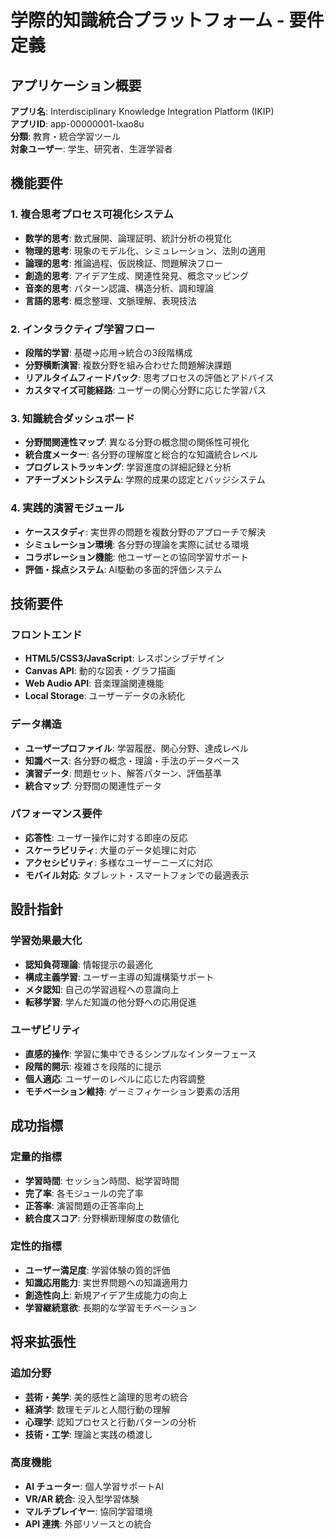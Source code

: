 # 学際的知識統合プラットフォーム - 要件定義

## アプリケーション概要

**アプリ名**: Interdisciplinary Knowledge Integration Platform (IKIP)  
**アプリID**: app-00000001-lxao8u  
**分類**: 教育・統合学習ツール  
**対象ユーザー**: 学生、研究者、生涯学習者

## 機能要件

### 1. 複合思考プロセス可視化システム
- **数学的思考**: 数式展開、論理証明、統計分析の視覚化
- **物理的思考**: 現象のモデル化、シミュレーション、法則の適用
- **論理的思考**: 推論過程、仮説検証、問題解決フロー
- **創造的思考**: アイデア生成、関連性発見、概念マッピング
- **音楽的思考**: パターン認識、構造分析、調和理論
- **言語的思考**: 概念整理、文脈理解、表現技法

### 2. インタラクティブ学習フロー
- **段階的学習**: 基礎→応用→統合の3段階構成
- **分野横断演習**: 複数分野を組み合わせた問題解決課題
- **リアルタイムフィードバック**: 思考プロセスの評価とアドバイス
- **カスタマイズ可能経路**: ユーザーの関心分野に応じた学習パス

### 3. 知識統合ダッシュボード
- **分野間関連性マップ**: 異なる分野の概念間の関係性可視化
- **統合度メーター**: 各分野の理解度と総合的な知識統合レベル
- **プログレストラッキング**: 学習進度の詳細記録と分析
- **アチーブメントシステム**: 学際的成果の認定とバッジシステム

### 4. 実践的演習モジュール
- **ケーススタディ**: 実世界の問題を複数分野のアプローチで解決
- **シミュレーション環境**: 各分野の理論を実際に試せる環境
- **コラボレーション機能**: 他ユーザーとの協同学習サポート
- **評価・採点システム**: AI駆動の多面的評価システム

## 技術要件

### フロントエンド
- **HTML5/CSS3/JavaScript**: レスポンシブデザイン
- **Canvas API**: 動的な図表・グラフ描画
- **Web Audio API**: 音楽理論関連機能
- **Local Storage**: ユーザーデータの永続化

### データ構造
- **ユーザープロファイル**: 学習履歴、関心分野、達成レベル
- **知識ベース**: 各分野の概念・理論・手法のデータベース
- **演習データ**: 問題セット、解答パターン、評価基準
- **統合マップ**: 分野間の関連性データ

### パフォーマンス要件
- **応答性**: ユーザー操作に対する即座の反応
- **スケーラビリティ**: 大量のデータ処理に対応
- **アクセシビリティ**: 多様なユーザーニーズに対応
- **モバイル対応**: タブレット・スマートフォンでの最適表示

## 設計指針

### 学習効果最大化
- **認知負荷理論**: 情報提示の最適化
- **構成主義学習**: ユーザー主導の知識構築サポート
- **メタ認知**: 自己の学習過程への意識向上
- **転移学習**: 学んだ知識の他分野への応用促進

### ユーザビリティ
- **直感的操作**: 学習に集中できるシンプルなインターフェース
- **段階的開示**: 複雑さを段階的に提示
- **個人適応**: ユーザーのレベルに応じた内容調整
- **モチベーション維持**: ゲーミフィケーション要素の活用

## 成功指標

### 定量的指標
- **学習時間**: セッション時間、総学習時間
- **完了率**: 各モジュールの完了率
- **正答率**: 演習問題の正答率向上
- **統合度スコア**: 分野横断理解度の数値化

### 定性的指標
- **ユーザー満足度**: 学習体験の質的評価
- **知識応用能力**: 実世界問題への知識適用力
- **創造性向上**: 新規アイデア生成能力の向上
- **学習継続意欲**: 長期的な学習モチベーション

## 将来拡張性

### 追加分野
- **芸術・美学**: 美的感性と論理的思考の統合
- **経済学**: 数理モデルと人間行動の理解
- **心理学**: 認知プロセスと行動パターンの分析
- **技術・工学**: 理論と実践の橋渡し

### 高度機能
- **AI チューター**: 個人学習サポートAI
- **VR/AR 統合**: 没入型学習体験
- **マルチプレイヤー**: 協同学習環境
- **API 連携**: 外部リソースとの統合